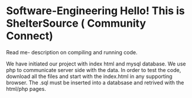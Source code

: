 # Software-Engineering  Hello! This is ShelterSource ( Community Connect) 
Read me- description on compiling and running code. 

We have initiated our project with index html and mysql database. We use php to communicate server side with the data. 
In order to test the code, download all the files and start with the index.html in any supporting browser. 
The .sql must be inserted into a databsase and retrived with the html/php pages. 
